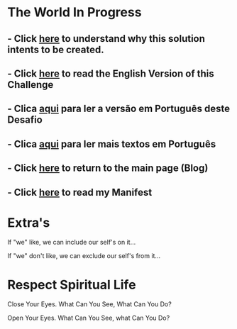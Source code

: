 # The World In Progress

## - Click [here](https://odicforcesounds.github.io/Dao/) to understand why this solution intents to be created. 

## - Click [here](./EN_EN/README.md) to read the English Version of this Challenge

## - Clica [aqui](https://odicforcesounds.github.io/Desafio-Mundial/) para ler a versão em Português deste Desafio

## - Clica [aqui](https://odicforcesounds.github.io/Textos-Motivacionais/) para ler mais textos em Português

## - Click [here](https://wiki.odicforcesounds.com/) to return to the main page (Blog)

## - Click [here](./MANIFEST.md) to read my Manifest

# Extra's

If "we" like, we can include our self's on it...

If "we" don't like, we can exclude our self's from it...

# Respect Spiritual Life

Close Your Eyes. What Can You See, What Can You Do?

Open Your Eyes. What Can You See, what Can You Do?
